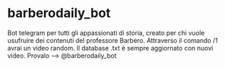# barberodaily_bot
Bot telegram per tutti gli appassionati di storia, creato per chi vuole usufruire dei contenuti del professore Barbero. Attraverso il comando /1 avrai un video random.
Il database .txt è sempre aggiornato con nuovi video.
Provalo --> @barberodaily_bot
